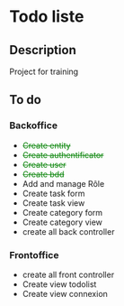 # Todo liste

## Description

Project for training

## To do

### Backoffice
- <span style="color:green"><del>Create entity</del></span>
- <span style="color:green"><del>Create authentificator</del></span>
- <span style="color:green"><del>Create user</del></span>
- <span style="color:green"><del>Create bdd</del></span>
- Add and manage Rôle
- Create task form
- Create task view
- Create category form
- Create category view
- create all back controller

### Frontoffice

- create all front controller
- Create view todolist
- Create view connexion  

